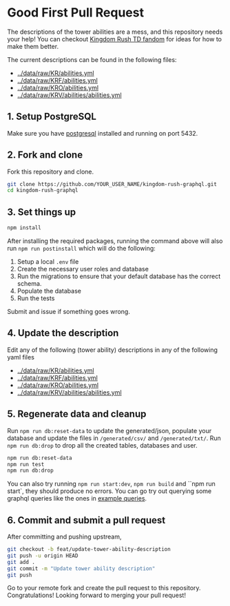 # Good First Pull Request

The descriptions of the tower abilities are a mess, and this repository needs your help!
You can checkout [Kingdom Rush TD fandom](https://kingdomrushtd.fandom.com/wiki/Category:Towers)
for ideas for how to make them better.

The current descriptions can be found in the following files:

-   [../data/raw/KR/abilities.yml](../data/raw/KR/abilities.yml)
-   [../data/raw/KRF/abilities.yml](../data/raw/KRF/abilities.yml)
-   [../data/raw/KRO/abilities.yml](../data/raw/KRO/abilities.yml)
-   [../data/raw/KRV/abilities/abilities.yml](../data/raw/KRV/abilities/abilities.yml)

## 1. Setup PostgreSQL

Make sure you have [postgresql](https://postgresapp.com/) installed and running on port 5432.

## 2. Fork and clone

Fork this repository and clone.

```bash
git clone https://github.com/YOUR_USER_NAME/kingdom-rush-graphql.git
cd kingdom-rush-graphql
```

## 3. Set things up

```bash
npm install
```

After installing the required packages, running the command above will also run `npm run postinstall`
which will do the following:

1. Setup a local `.env` file
2. Create the necessary user roles and database
3. Run the migrations to ensure that your default database has the correct schema.
4. Populate the database
5. Run the tests

Submit and issue if something goes wrong.

## 4. Update the description

Edit any of the following (tower ability) descriptions in any of the following yaml files

-   [../data/raw/KR/abilities.yml](../data/raw/KR/abilities.yml)
-   [../data/raw/KRF/abilities.yml](../data/raw/KRF/abilities.yml)
-   [../data/raw/KRO/abilities.yml](../data/raw/KRO/abilities.yml)
-   [../data/raw/KRV/abilities/abilities.yml](../data/raw/KRV/abilities/abilities.yml)

## 5. Regenerate data and cleanup

Run `npm run db:reset-data` to update the generated/json,
populate your database and update the files in `/generated/csv/` and `/generated/txt/`.
Run `npm run db:drop` to drop all the created tables, databases and user.

```bash
npm run db:reset-data
npm run test
npm run db:drop
```

You can also try running `npm run start:dev`, `npm run build` and ``npm run start`, they should produce no errors.
You can go try out querying some graphql queries like the ones in [example queries](./EXAMPLE_QUERIES.md).

## 6. Commit and submit a pull request

After committing and pushing upstream,

```bash
git checkout -b feat/update-tower-ability-description
git push -u origin HEAD
git add .
git commit -m "Update tower ability description"
git push
```

Go to your remote fork and create the pull request to this repository.
Congratulations! Looking forward to merging your pull request!
